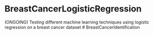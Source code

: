 # BreastCancerLogisticRegression
(ONGOING) Testing different machine learning techniques using logistic regression on a breast cancer dataset
#   B r e a s t C a n c e r I d e n t i f i c a t i o n 
 
 
